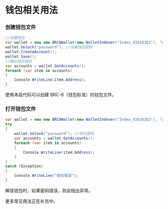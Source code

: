 # 钱包相关用法

### 创建钱包文件

```c#
//创建钱包
var wallet = new new BRC6Wallet(new WalletIndexer("Index_038263E2"), "wallet.json"); //钱包索引和文件名
wallet.Unlock("password"); //设置钱包密码
wallet.CreateAccount();
wallet.Save();
//输出钱包地址
var accounts = wallet.GetAccounts();
foreach (var item in accounts)
{
    Console.WriteLine(item.Address);
}
```

使用本段代码可以创建 BRC-6（钱包标准）的钱包文件。

### 打开钱包文件

```c#
var wallet = new new BRC6Wallet(new WalletIndexer("Index_038263E2"), "wallet.json"); //钱包索引和文件名
try
{
    wallet.Unlock("password"); //钱包密码
    var accounts = wallet.GetAccounts();
    foreach (var item in accounts)
    {
        Console.WriteLine(item.Address);
    }
}
catch (Exception)
{
    Console.WriteLine("密码错误");
}
```

解锁钱包时，如果密码错误，则会抛出异常。



更多常见用法正在补充中。
